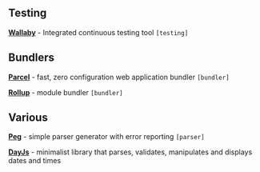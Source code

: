 ## Testing

[**Wallaby**](https://wallabyjs.com/) - Integrated continuous testing tool `[testing]`

## Bundlers

[**Parcel**](https://parceljs.org/) - fast, zero configuration web application bundler `[bundler]`

[**Rollup**](https://rollupjs.org) - module bundler `[bundler]`

## Various

[**Peg**](https://pegjs.org/) - simple parser generator with error reporting `[parser]`

[**DayJs**](https://github.com/iamkun/dayjs) - minimalist library that parses, validates, manipulates and displays dates and times
